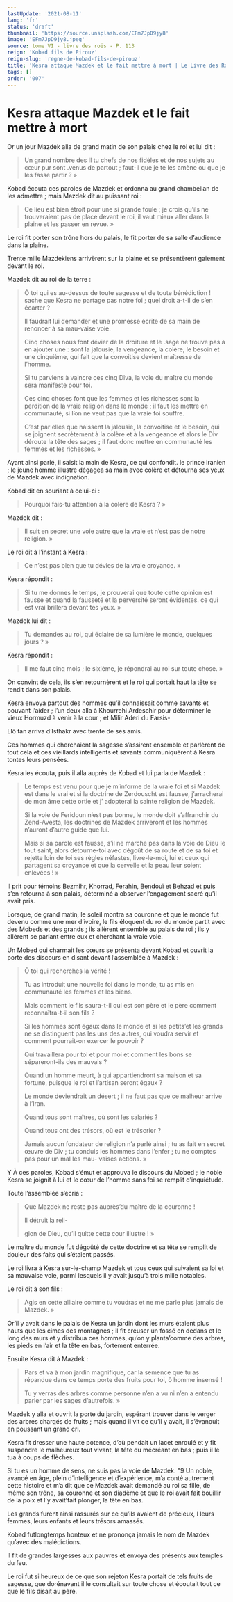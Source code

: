 ```yaml
---
lastUpdate: '2021-08-11'
lang: 'fr'
status: 'draft'
thumbnail: 'https://source.unsplash.com/EFm7JpD9jy8'
image: 'EFm7JpD9jy8.jpeg'
source: tome VI - livre des rois - P. 113
reign: 'Kobad fils de Pirouz'
reign-slug: 'regne-de-kobad-fils-de-pirouz'
title: 'Kesra attaque Mazdek et le fait mettre à mort | Le Livre des Rois | Shâhnâmeh'
tags: []
order: '007'
---
```


<!-- LTeX: language=fr -->

# Kesra attaque Mazdek et le fait mettre à mort

Or un jour Mazdek alla de grand matin de son palais chez le roi et lui dit :

> Un grand nombre des Il tu chefs de nos fidèles et de nos sujets au cœur pur sont .venus de partout ; faut-il que je te les amène ou que je les fasse partir ? »

Kobad écouta ces paroles de Mazdek et ordonna au grand chambellan de les admettre ; mais Mazdek dit au puissant roi :

> Ce lieu est bien étroit pour une si grande foule ; je crois qu’ils ne trouveraient pas de place devant le roi, il vaut mieux aller dans la plaine et les passer en revue. »

Le roi fit porter son trône hors du palais, le fit porter de sa salle d’audience dans la plaine.

Trente mille Mazdekiens arrivèrent sur la plaine et se présentèrent gaiement devant le roi.

Mazdek dit au roi de la terre :

> Ô toi qui es au-dessus de toute sagesse et de toute bénédiction !
sache que Kesra ne partage pas notre foi ; quel droit a-t-il de s’en écarter ?
>
> Il faudrait lui demander et une promesse écrite de sa main de renoncer à sa mau-vaise voie.
>
> Cinq choses nous font dévier de la droiture et le .sage ne trouve pas à en ajouter une : sont la jalousie, la vengeance, la colère, le besoin et une cinquième, qui fait que la convoitise devient maîtresse de l’homme.
>
> Si tu parviens à vaincre ces cinq Diva, la voie du maître du monde sera manifeste pour toi.
>
> Ces cinq choses font que les femmes et les richesses sont la perdition de la vraie religion dans le monde ; il faut les mettre en communauté, si l’on ne veut pas que la vraie foi souffre.
>
> C’est par elles que naissent la jalousie, la convoitise et le besoin, qui se joignent secrètement à la colère et à la vengeance et alors le Div déroute la tête des sages ; il faut donc mettre en communauté les femmes et les richesses. »

Ayant ainsi parlé, il saisit la main de Kesra, ce qui confondit. le prince iranien ; le jeune homme illustre dégagea sa main avec colère et détourna ses yeux de Mazdek avec indignation.

Kobad dit en souriant à celui-ci :

> Pourquoi fais-tu attention à la colère de Kesra ? »

Mazdek dit :

> Il suit en secret une voie autre que la vraie et n’est pas de notre religion. »

Le roi dit à l’instant à Kesra :

> Ce n’est pas bien que tu dévies de la vraie croyance. »

Kesra répondit :

> Si tu me donnes le temps, je prouverai que toute cette opinion est fausse et quand la fausseté et la perversité seront évidentes. ce qui est vrai brillera devant tes yeux. »

Mazdek lui dit :

> Tu demandes au roi, qui éclaire de sa lumière le monde, quelques jours ? »

Kesra répondit :

> Il me faut cinq mois ; le sixième, je répondrai au roi sur toute chose. »

On convint de cela, ils s’en retournèrent et le roi qui portait haut la tête se rendit dans son palais.

Kesra envoya partout des hommes qu’il connaissait comme savants et pouvant l’aider ; l’un deux alla à Khourrehi Ardeschir pour déterminer le vieux Hormuzd à venir à la cour ; et Milir Aderi du Farsis-

Llô
tan arriva d’Isthakr avec trente de ses amis.

Ces hommes qui cherchaient la sagesse s’assirent ensemble et parlèrent de tout cela et ces vieillards intelligents et savants communiquèrent à Kesra tontes leurs pensées.

Kesra les écouta, puis il alla auprès de Kobad et lui parla de Mazdek :

> Le temps est venu pour que je m’informe de la vraie foi et si Mazdek est dans le vrai et si la doctrine de Zerdouscht est fausse, j’arracherai de mon âme cette ortie et j’ adopterai la sainte religion de Mazdek.
>
> Si la voie de Feridoun n’est pas bonne, le monde doit s’affranchir du Zend-Avesta, les doctrines de Mazdek arriveront et les hommes n’auront d’autre guide que lui.
>
> Mais si sa parole est fausse, s’il ne marche pas dans la voie de Dieu le tout saint, alors détourne-toi avec dégoût de sa route et de sa foi et rejette loin de toi ses règles néfastes, livre-le-moi, lui et ceux qui partagent sa croyance et que la cervelle et la peau leur soient enlevées ! »

Il prit pour témoins Bezmihr, Khorrad, Ferahin, Bendouï et Behzad et puis s’en retourna à son palais, déterminé à observer l’engagement sacré qu’il avait pris.

Lorsque, de grand matin, le soleil montra sa couronne et que le monde fut devenu comme une mer d’ivoire, le fils éloquent du roi du monde partit avec des Mobeds et des grands ; ils allèrent ensemble au palais du roi ; ils y allèrent se parlant entre eux et cherchant la vraie voie.

Un Mobed qui charmait les cœurs se présenta devant Kobad et ouvrit la porte des discours en disant devant l’assemblée à Mazdek :

> Ô toi qui recherches la vérité !
>
> Tu as introduit une nouvelle foi dans le monde, tu as mis en communauté les femmes et les biens.
>
> Mais comment le fils saura-t-il qui est son père et le père comment reconnaîtra-t-il son fils ?
>
> Si les hommes sont égaux dans le monde et si les petits’et les grands ne se distinguent pas les uns des autres, qui voudra servir et comment pourrait-on exercer le pouvoir ?
>
> Qui travaillera pour toi et pour moi et comment les bons se sépareront-ils des mauvais ?
>
> Quand un homme meurt, à qui appartiendront sa maison et sa fortune, puisque le roi et l’artisan seront égaux ?
>
> Le monde deviendrait un désert ; il ne faut pas que ce malheur arrive à l’Iran.
>
> Quand tous sont maîtres, où sont les salariés ?
>
> Quand tous ont des trésors, où est le trésorier ?
>
> Jamais aucun fondateur de religion n’a parlé ainsi ; tu as fait en secret œuvre de Div ; tu conduis les hommes dans l’enfer ; tu ne comptes pas pour un mal les mau-
vaises actions. »

Y À ces paroles, Kobad s’émut et approuva le discours du Mobed ; le noble Kesra se joignit à lui et le cœur de l’homme sans foi se remplit d’inquiétude.

Toute l’assemblée s’écria :

> Que Mazdek ne reste pas auprès’du maître de la couronne !
>
> Il détruit la reli-
>
> gion de Dieu, qu’il quitte cette cour illustre ! »

Le maître du monde fut dégoûté de cette doctrine et sa tête se remplit de douleur des faits qui s’étaient passés.

Le roi livra à Kesra sur-le-champ Mazdek et tous ceux qui suivaient sa loi et sa mauvaise voie, parmi lesquels il y avait jusqu’à trois mille notables.

Le roi dit à son fils :

> Agis en cette alliaire comme tu voudras et ne me parle plus jamais de Mazdek. »

Or’il y avait dans le palais de Kesra un jardin dont les murs étaient plus hauts que les cimes des montagnes ; il fit creuser un fossé en dedans et le long des murs et y distribua ces hommes, qu’on y planta’comme des arbres, les pieds en l’air et la tête en bas, fortement enterrée.

Ensuite Kesra dit à Mazdek :

> Pars et va à mon jardin magnifique, car la semence que tu as répandue dans ce temps porte des fruits pour toi, ô homme insensé !
>
> Tu y verras des arbres comme personne n’en a vu ni n’en a entendu parler par les sages d’autrefois. »

Mazdek y alla et ouvrit la porte du jardin, espérant trouver dans le verger des arbres chargés de fruits ; mais quand il vit ce qu’il y avait, il s’évanouit en poussant un grand cri.

Kesra fit dresser une haute potence, d’où pendait un lacet enroulé et y fit suspendre le malheureux tout vivant, la tête du mécréant en bas ; puis il le tua à coups de flèches.

Si tu es un homme de sens, ne suis pas la voie de Mazdek. "9 Un noble, avancé en âge, plein d’intelligence et d’expérience, m’a conté autrement cette histoire et m’a dit que ce Mazdek avait demandé au roi sa fille, de même son trône, sa couronne et son diadème et que le roi avait fait bouillir de la poix et l’y avait’fait plonger, la tête en bas.

Les grands furent ainsi rassurés sur ce qu’ils avaient de précieux, I leurs femmes, leurs enfants et leurs trésors amassés.

Kobad futlongtemps honteux et ne prononça jamais le nom de Mazdek qu’avec des malédictions.

Il fit de grandes largesses aux pauvres et envoya des présents aux temples du feu.

Le roi fut si heureux de ce que son rejeton Kesra portait de tels fruits de sagesse, que dorénavant il le consultait sur toute chose et écoutait tout ce que le fils disait au père.
